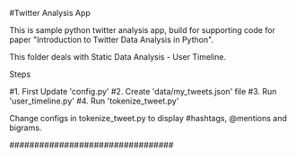 #Twitter Analysis App

This is sample python twitter analysis app, build for supporting code for paper "Introduction to Twitter Data Analysis in Python".

This folder deals with Static Data Analysis - User Timeline.

Steps

#1. First Update 'config.py'
#2. Create 'data/my_tweets.json' file
#3. Run 'user_timeline.py'
#4. Run 'tokenize_tweet.py'

Change configs in tokenize_tweet.py to display #hashtags, @mentions and bigrams.

#################################
